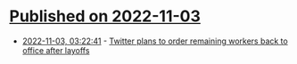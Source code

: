 # [Published on 2022-11-03](index.md)

* [2022-11-03, 03:22:41](https://news.ycombinator.com/item?id=33446587) - [Twitter plans to order remaining workers back to office after layoffs](https://www.axios.com/2022/11/03/musk-twitter-layoffs-remote-back-to-office)
